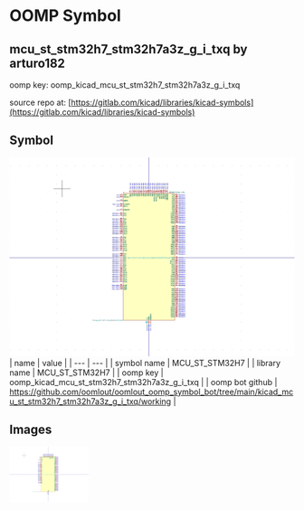 # OOMP Symbol  
## mcu_st_stm32h7_stm32h7a3z_g_i_txq  by arturo182  
  
oomp key: oomp_kicad_mcu_st_stm32h7_stm32h7a3z_g_i_txq  
  
source repo at: [https://gitlab.com/kicad/libraries/kicad-symbols](https://gitlab.com/kicad/libraries/kicad-symbols)  
## Symbol  
  
[![working.png](working_600.png)](working.png)  
| name | value | 
| --- | --- | 
| symbol name | MCU_ST_STM32H7 | 
| library name | MCU_ST_STM32H7 | 
| oomp key | oomp_kicad_mcu_st_stm32h7_stm32h7a3z_g_i_txq | 
| oomp bot github | https://github.com/oomlout/oomlout_oomp_symbol_bot/tree/main/kicad_mcu_st_stm32h7_stm32h7a3z_g_i_txq/working | 
## Images  
  
[![working.png](working_140.png)](working.png)  
